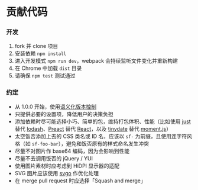 # 贡献代码

### 开发

1. fork 并 clone 项目
1. 安装依赖 `npm install`
1. 进入开发模式 `npm run dev`，webpack 会持续监听文件变化并重新构建
1. 在 Chrome 中加载 `dist` 目录
1. 请确保 `npm test` 测试通过

### 约定

- 从 1.0.0 开始，使用[语义化版本控制](https://semver.org)
- 只提供必要的设置项，降低用户的决策负担
- 添加依赖时尽可能选择小巧、简单的包，维持打包体积、性能（比如使用 [just](https://github.com/angus-c/just) 替代 [lodash](https://lodash.com)、[Preact](https://preactjs.com/) 替代 [React](https://reactjs.org/)，以及 [tinydate](https://github.com/lukeed/tinydate) 替代 [moment.js](https://momentjs.com/)）
- 太空饭否添加上去的 CSS 类名或 ID 名，应该以 `sf-` 为前缀，且使用连字符风格（如 `sf-foo-bar`），避免和饭否原有的样式命名发生冲突
- 尽量不对图片作 base64 编码，因为会影响到性能
- 尽量不去调用饭否的 jQuery / YUI
- 使用图片素材时应考虑到 HiDPI 显示器的适配
- SVG 图片应该使用 [svgo](https://github.com/svg/svgo) 作优化处理
- 在 merge pull request 时应选择「Squash and merge」
